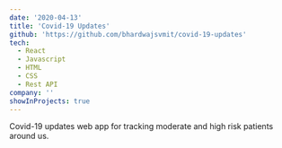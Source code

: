 ```yaml
---
date: '2020-04-13'
title: 'Covid-19 Updates'
github: 'https://github.com/bhardwajsvmit/covid-19-updates'
tech:
  - React
  - Javascript
  - HTML
  - CSS
  - Rest API
company: ''
showInProjects: true
---
```


Covid-19 updates web app for tracking moderate and high risk patients around us.
